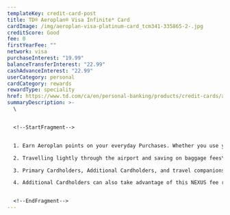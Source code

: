 ```yaml
---
templateKey: credit-card-post
title: TD® Aeroplan® Visa Infinite* Card
cardImage: /img/aeroplan-visa-platinum-card_tcm341-335865-2-.jpg
creditScore: Good
fee: 0
firstYearFee: ""
network: visa
purchaseInterest: "19.99"
balanceTransferInterest: "22.99"
cashAdvanceInterest: "22.99"
userCategory: personal
cardCategory: rewards
rewardType: speciality
href: https://www.td.com/ca/en/personal-banking/products/credit-cards/aeroplan/aeroplan-visa-infinite-card/
summaryDescription: >-
  \


  <!--StartFragment-->


  1. Earn Aeroplan points on your everyday Purchases. Whether you use your TD® Aeroplan® Visa Infinite Card for gas, bills or groceries, you’re rewarded with Aeroplan points that can take you across the globe.\

  2. Travelling lightly through the airport and saving on baggage fees\

  3. Primary Cardholders, Additional Cardholders, and travel companions (up to eight) travelling on the same reservation will all enjoy their first checked bag free (up to 23kg/50lb) when your travel originates on an Air Canada flight. Enroll for NEXUS and once every 48 months get an application fee rebate (up to $100 CAD)\

  4. Additional Cardholders can also take advantage of this NEXUS fee rebate. For a limited time, earn 1.5 bonus Aeroplan points for each $1 spent on eligible purchases at participating Starbucks® locations


  <!--EndFragment-->
---
```

